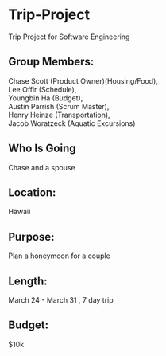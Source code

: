 # Trip-Project
Trip Project for Software Engineering

## Group Members: 
Chase Scott (Product Owner)(Housing/Food), </br>
Lee Offir (Schedule), </br>
Youngbin Ha (Budget), </br>
Austin Parrish (Scrum Master), </br>
Henry Heinze (Transportation), </br>
Jacob Woratzeck (Aquatic Excursions) </br>

## Who Is Going
Chase and a spouse

## Location: 
Hawaii </br>
## Purpose: 
Plan a honeymoon for a couple </br>
## Length: 
March 24 - March 31 , 7 day trip </br>

## Budget: 
$10k 



